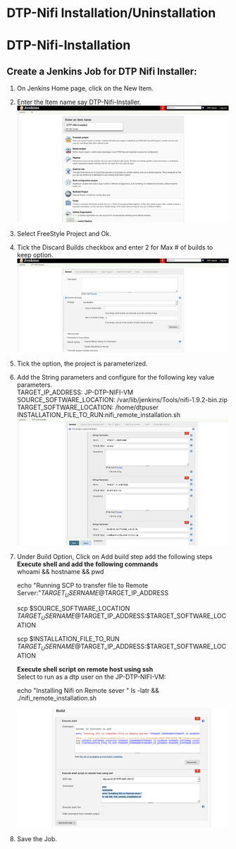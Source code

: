 # DTP-Nifi Installation/Uninstallation

# DTP-Nifi-Installation

## Create a Jenkins Job for DTP Nifi Installer:

1. On Jenkins Home page, click on the New Item.

2. Enter the Item name say DTP-Nifi-Installer.
![Create-DTP-Nifi-Installer Jenkins](/integrationlayer/nifi/images/dtp-nifi-installer1.png)

3. Select FreeStyle Project and Ok.

4. Tick the Discard Builds checkbox and enter 2 for Max # of builds to keep option.
![DiscardBuild-DTP-Nifi-Installer Jenkins](/integrationlayer/nifi/images/dtp-nifi-installer2.png)

5. Tick the option, the  project  is parameterized.

6. Add the String parameters and configure for the following key value parameters. \
   TARGET_IP_ADDRESS: JP-DTP-NIFI-VM
   SOURCE_SOFTWARE_LOCATION: /var/lib/jenkins/Tools/nifi-1.9.2-bin.zip
   TARGET_SOFTWARE_LOCATION: /home/dtpuser
   INSTALLATION_FILE_TO_RUN:nifi_remote_installation.sh
![Parameterise-DTP-Nifi-Installer Jenkins](/integrationlayer/nifi/images/dtp-nifi-installer3.png)

7. Under Build Option, Click on Add build step add the following steps
   **Execute shell and add the following commands**\
   whoami && hostname && pwd

   echo "Running SCP to transfer file to Remote Server:"$TARGET_USERNAME@$TARGET_IP_ADDRESS

   scp $SOURCE_SOFTWARE_LOCATION $TARGET_USERNAME@$TARGET_IP_ADDRESS:$TARGET_SOFTWARE_LOCATION

   scp $INSTALLATION_FILE_TO_RUN $TARGET_USERNAME@$TARGET_IP_ADDRESS:$TARGET_SOFTWARE_LOCATION

   **Execute shell script on remote host using ssh** \
   Select to run as a dtp user on the JP-DTP-NIFI-VM:

   echo "Installing Nifi on Remote sever "
   ls -latr && ./nifi_remote_installation.sh

   ![AddBuildSteps-DTP-Nifi-Installer Jenkins](/integrationlayer/nifi/images/dtp-nifi-installer4.png)

8. Save the Job.
